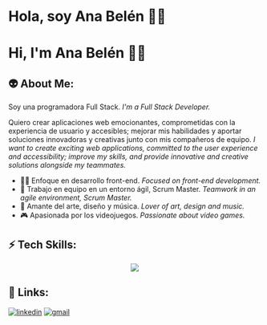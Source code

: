 # Hola, soy Ana Belén 👩‍💻
# Hi, I'm Ana Belén 👩‍💻


## 👽 About Me:
Soy una programadora Full Stack.
_I'm a Full Stack Developer._

Quiero crear aplicaciones web emocionantes, comprometidas con la experiencia de usuario y accesibles; mejorar mis habilidades y aportar soluciones innovadoras y creativas junto con mis compañeros de equipo.
_I want to create exciting web applications, committed to the user experience and accessibility; improve my skills, and provide innovative and creative solutions alongside my teammates._

* 👩‍💻 Enfoque en desarrollo front-end. _Focused on front-end development._
* 🚀 Trabajo en equipo en un entorno ágil, Scrum Master. _Teamwork in an agile environment, Scrum Master._
* 🎨 Amante del arte, diseño y música. _Lover of art, design and music._
* 🎮 Apasionada por los videojuegos. _Passionate about video games._

## ⚡ Tech Skills:
<p align="center">
    <img src="https://skillicons.dev/icons?i=figma,ps,js,html,css,mysql,nodejs,postman,react,github,git,vscode,gitlab,tailwind,npm,notion,mongodb,powershell&perline=9" />
</p>

## 🚀 Links:
[![linkedin](https://img.shields.io/badge/linkedin-0A66C2?style=for-the-badge&logo=linkedin&logoColor=white)](https://www.linkedin.com/in/anabelenbernardez/) [![gmail](https://img.shields.io/badge/Gmail-D14836?style=for-the-badge&logo=gmail&logoColor=white)](mailto:anabelenbernardez@gmail.com)
